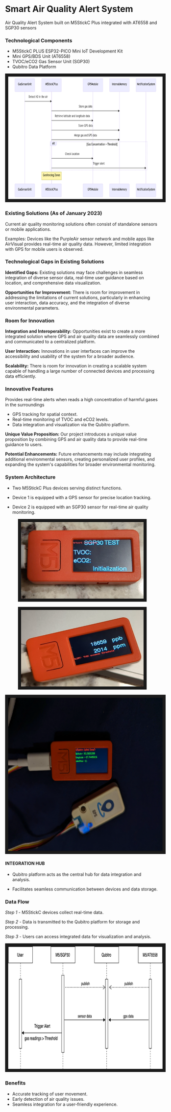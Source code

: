 # Smart Air Quality Alert System
Air Quality Alert System built on M5StickC Plus integrated with AT6558 and SGP30 sensors

### Technological Components
- M5StickC PLUS ESP32-PICO Mini IoT Development Kit
- Mini GPS/BDS Unit (AT6558)
- TVOC/eCO2 Gas Sensor Unit (SGP30)
- Qubitro Data Platform

<p align="center">
<img src="files/seq_diag.png" width="800" height="400" border="10"/>
</p>

### Existing Solutions (As of January 2023)
Current air quality monitoring solutions often consist of standalone
sensors or mobile applications.

Examples: Devices like the PurpleAir sensor network and mobile apps like
AirVisual provides real-time air quality data. However, limited integration
with GPS for mobile users is observed.

### Technological Gaps in Existing Solutions
**Identified Gaps:** Existing solutions may face challenges in
seamless integration of diverse sensor data, real-time user
guidance based on location, and comprehensive data
visualization.

**Opportunities for Improvement:** There is room for improvement in
addressing the limitations of current solutions, particularly in enhancing
user interaction, data accuracy, and the integration of diverse
environmental parameters.


### Room for Innovation
**Integration and Interoperability:** Opportunities exist to create a more integrated solution
where GPS and air quality data are seamlessly combined and communicated to a
centralized platform.

**User Interaction:** Innovations in user interfaces can improve the accessibility and usability
of the system for a broader audience.

**Scalability:** There is room for innovation in creating a scalable system capable of handling a
large number of connected devices and processing data efficiently.

### Innovative Features

Provides real-time alerts when reads a high concentration of harmful
gases in the surroundings

- GPS tracking for spatial context.
- Real-time monitoring of TVOC and eCO2 levels.
- Data integration and visualization via the Qubitro platform.

**Unique Value Proposition:** Our project introduces a unique value proposition by
combining GPS and air quality data to provide real-time guidance to users.

**Potential Enhancements:** Future enhancements may include integrating additional
environmental sensors, creating personalized user profiles, and expanding the
system's capabilities for broader environmental monitoring.

### System Architecture

- Two M5StickC Plus devices serving distinct
functions.

- Device 1 is equipped with a GPS sensor for
precise location tracking.

- Device 2 is equipped with an SGP30 sensor for
real-time air quality monitoring.

<p align="center">
<img src="files/airquality-1.png" width="400" height="250" border="10"/>
</p>

<p align="center">
<img src="files/airquality.png" width="400" height="250" border="10"/>
</p>

<p align="center">
<img src="files/demo.png" width="800" height="500" border="10"/>
</p>

#### INTEGRATION HUB
- Qubitro platform acts as the central hub for data
integration and analysis.

- Facilitates seamless communication between
devices and data storage.

### Data Flow
*Step 1* -
M5StickC devices
collect real-time data.

*Step 2* -
Data is transmitted to
the Qubitro platform for
storage and processing.

*Step 3* -
Users can access
integrated data for
visualization and
analysis.

<p align="center">
<img src="files/Untitled Diagram.drawio.png" width="800" height="400" border="10"/>
</p>

### Benefits
- Accurate tracking of user movement.
- Early detection of air quality issues.
- Seamless integration for a user-friendly experience.

